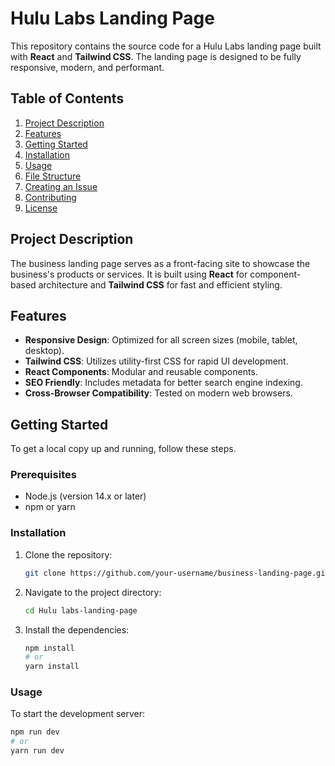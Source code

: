 # Hulu Labs Landing Page

This repository contains the source code for a Hulu Labs landing page built with **React** and **Tailwind CSS**. The landing page is designed to be fully responsive, modern, and performant.

## Table of Contents
1. [Project Description](#project-description)
2. [Features](#features)
3. [Getting Started](#getting-started)
4. [Installation](#installation)
5. [Usage](#usage)
6. [File Structure](#file-structure)
7. [Creating an Issue](#creating-an-issue)
8. [Contributing](#contributing)
9. [License](#license)

## Project Description

The business landing page serves as a front-facing site to showcase the business's products or services. It is built using **React** for component-based architecture and **Tailwind CSS** for fast and efficient styling.

## Features

- **Responsive Design**: Optimized for all screen sizes (mobile, tablet, desktop).
- **Tailwind CSS**: Utilizes utility-first CSS for rapid UI development.
- **React Components**: Modular and reusable components.
- **SEO Friendly**: Includes metadata for better search engine indexing.
- **Cross-Browser Compatibility**: Tested on modern web browsers.

## Getting Started

To get a local copy up and running, follow these steps.

### Prerequisites

- Node.js (version 14.x or later)
- npm or yarn

### Installation

1. Clone the repository:

    ```bash
    git clone https://github.com/your-username/business-landing-page.git
    ```

2. Navigate to the project directory:

    ```bash
    cd Hulu labs-landing-page
    ```

3. Install the dependencies:

    ```bash
    npm install
    # or
    yarn install
    ```

### Usage

To start the development server:

```bash
npm run dev
# or
yarn run dev
